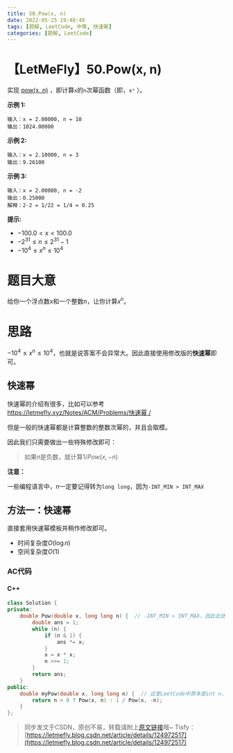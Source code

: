 ```yaml
---
title: 50.Pow(x, n)
date: 2022-05-25 19:48:49
tags: [题解, LeetCode, 中等, 快速幂]
categories: [题解, LeetCode]
---
```


# 【LetMeFly】50.Pow(x, n)

实现 [pow(x, n)](https://www.cplusplus.com/reference/valarray/pow/) ，即计算```x```的```n```次幂函数（即，```xⁿ``` ）。

**示例 1:**

```
输入：x = 2.00000, n = 10
输出：1024.00000
```

**示例 2:**

```
输入：x = 2.10000, n = 3
输出：9.26100
```

**示例 3:**

```
输入：x = 2.00000, n = -2
输出：0.25000
解释：2-2 = 1/22 = 1/4 = 0.25
```

**提示:**

+ $-100.0 < x < 100.0$
+ $-2^{31} \leq n \leq 2^{31}-1$
+ $-10^4 \leq x^n \leq 10^4$

# 题目大意

给你一个浮点数$x$和一个整数$n$，让你计算$x^n$。

# 思路

$-10^4 \leq x^n \leq 10^4$，也就是说答案不会异常大。因此直接使用修改版的**快速幂**即可。

## 快速幂

快速幂的介绍有很多，比如可以参考 [https://letmefly.xyz/Notes/ACM/Problems/快速幂    /](https://letmefly.xyz/Notes/ACM/Problems/%E5%BF%AB%E9%80%9F%E5%B9%82/)

但是一般的快速幂都是计算整数的整数次幂的，并且会取模。

因此我们只需要做出一些特殊修改即可：

> 如果$n$是负数，就计算$1 / Pow(x, -n)$

**注意：**

一些编程语言中，$n$一定要记得转为```long long```，因为```-INT_MIN > INT_MAX```

## 方法一：快速幂

直接套用快速幂模板并稍作修改即可。

+ 时间复杂度$O(\log n)$
+ 空间复杂度$O(1)$

### AC代码

#### C++

```cpp
class Solution {
private:
    double Pow(double x, long long n) {  // -INT_MIN > INT_MAX，因此此处需要使用long long
        double ans = 1;
        while (n) {
            if (n & 1) {
                ans *= x;
            }
            x = x * x;
            n >>= 1;
        }
        return ans;
    }
public:
    double myPow(double x, long long n) {  // 这里LeetCode中原本是int n，修改为long long可以避免-(-2147483648) = 2147483648超出INT_MAX
        return n > 0 ? Pow(x, n) : 1 / Pow(x, -n);
    }
};
```

> 同步发文于CSDN，原创不易，转载请附上[原文链接](https://blog.letmefly.xyz/2022/05/25/LeetCode%200050.Pow(x,%20n)/)哦~
> Tisfy：[https://letmefly.blog.csdn.net/article/details/124972517](https://letmefly.blog.csdn.net/article/details/124972517)
